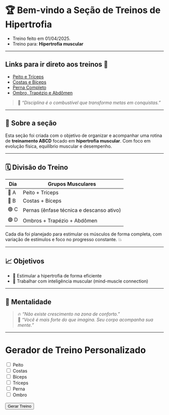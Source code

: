 # 🏆 Bem-vindo a Seção de Treinos de Hipertrofia

- Treino feito em 01/04/2025.
- Treino para: **Hipertrofia muscular**

---

## Links para ir direto aos treinos 💪

- [Peito e Tríceps](A.md)
- [Costas e Bíceps](B.md)
- [Perna Completo](C.md)
- [Ombro, Trapézio e Abdômen](D.md)

> 💪 _“Disciplina é o combustível que transforma metas em conquistas.”_

---

## 📌 Sobre a seção

Esta seção foi criada com o objetivo de organizar e acompanhar uma rotina de **treinamento ABCD** focado em **hipertrofia muscular**. Com foco em evolução física, equilíbrio muscular e desempenho.

---

## 🗓️ Divisão do Treino

| Dia   | Grupos Musculares             |
|-------|-------------------------------|
| 🔴 A  | Peito + Tríceps               |
| 🔵 B  | Costas + Bíceps               |
| 🟢 C  | Pernas (ênfase técnica e descanso ativo) |
| 🟣 D  | Ombros + Trapézio + Abdômen   |

Cada dia foi planejado para estimular os músculos de forma completa, com variação de estímulos e foco no progresso constante. 💥

---

## 📈 Objetivos

- 📍 Estimular a hipertrofia de forma eficiente
- 🧠 Trabalhar com inteligência muscular (mind-muscle connection)

---

## 🧠 Mentalidade

> 🔥 _“Não existe crescimento na zona de conforto.”_  
> 🤯 _“Você é mais forte do que imagina. Seu corpo acompanha sua mente.”_

---

# Gerador de Treino Personalizado

<form id="treino-form">
  <label><input type="checkbox" value="peito"> Peito</label><br>
  <label><input type="checkbox" value="costas"> Costas</label><br>
  <label><input type="checkbox" value="biceps"> Bíceps</label><br>
  <label><input type="checkbox" value="triceps"> Tríceps</label><br>
  <label><input type="checkbox" value="perna"> Perna</label><br>
  <label><input type="checkbox" value="ombro"> Ombro</label><br><br>
  <button type="button" onclick="gerarTreino()">Gerar Treino</button>
</form>

<div id="resultado-treino" style="margin-top: 20px;"></div>


